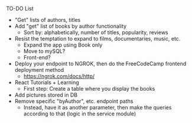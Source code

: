 TO-DO List


- "Get" lists of authors, titles
- Add "get" list of books by author functionality
  - Sort by: alphabetically, number of titles, popularity, reviews
- Resist the temptation to expand to films, documentaries, music, etc.
  - Expand the app using Book only
  - Move to mySQL?
  - Front-end?
- Deploy your endpoint to NGROK, then do the FreeCodeCamp frontend deployment method
  - https://ngrok.com/docs/http/
- React Tutorials + Learning
  - First step: Create a table where you display the books
- Add pictures stored in DB
- Remove specific "byAuthor", etc. endpoint paths
  - Instead, have it as another parameter, then make the queries according to that (logic in the service module)